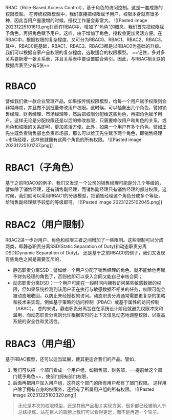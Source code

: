 RBAC（Role-Based Access Control），基于角色的访问控制。这是一套成熟的权限模型。
在传统权限模型中，我们直接把权限赋予用户，权限本身就有很多种，因此当用户量激增的时候，授权工作量会非常大。
![[Pasted image 20231225101613.png]]
而在RBAC中，增加了“角色”的概念，我们首先把权限赋予角色，再把角色赋予用户。这样，由于增加了角色，授权会更加灵活方便。在RBAC中，根据权限的复杂程度，又可分为RBAC0、RBAC1、RBAC2、RBAC3。其中，RBAC0是基础，RBAC1、RBAC2、RBAC3都是以RBAC0为基础的升级。我们可以根据自家产品权限的复杂程度，选取适合的权限模型。
==记住，多对多关系要新增一张关系表，并且关系表中要设置联合索引。因此，与RBAC相关联的数据库表至少有5张==
# RBAC0
譬如我们做一款企业管理产品，如果按传统权限模型，给每一个用户赋予权限则会非常麻烦，并且做不到批量修改用户权限。这时候，可以抽象出几个角色，譬如销售经理、财务经理、市场经理等，然后把权限分配给这些角色，再把角色赋予用户。这样无论是分配权限还是以后的修改权限，只需要修改用户和角色的关系，或角色和权限的关系即可，更加灵活方便。此外，如果一个用户有多个角色，譬如王先生既负责销售部也负责市场部，那么可以给王先生赋予两个角色，即销售经理+市场经理，这样他就拥有这两个角色的所有权限。
![[Pasted image 20231225101737.png]]
# RBAC1（子角色）

基于之前RBAC0的例子，我们又发现一个公司的销售经理可能是分几个等级的，譬如除了销售经理，还有销售副经理，而销售副经理只有销售经理的部分权限。这时候，我们就可以采用RBAC1的分级模型，把销售经理这个角色分成多个等级，给销售副经理赋予较低的等级即可。
![[Pasted image 20231225102045.png]]
# RBAC2（用户限制）

RBAC2进一步对用户、角色和权限三者之间增加了一些限制。这些限制可以分成两类，即静态职责分离SSD(Static Separation of Duty)和动态职责分离DSD(Dynamic Separation of Duty)。
还是基于之前RBAC0的例子，我们又发现有些角色之间是需要互斥的，
- 静态职责分离SSD：譬如给一个用户分配了销售经理的角色，就不能给他再赋予财务经理的角色了，否则他即可以录入合同又能自己审核合同；
- 动态职责分离DSD：一个用户可能在一段时间内拥有访问某些敏感数据的权限，但如果系统检测到该用户正在执行与敏感数据不相关的任务，权限可能会被动态地收回，以防止未经授权的访问。动态职责分离通常需要更复杂的策略和技术来实现，例如基于策略的访问控制（PBAC）或基于属性的访问控制（ABAC）。
总的来说，静态职责分离旨在在系统设计阶段就避免权限冲突和滥用，而动态职责分离则允许根据实时的上下文信息动态地调整权限，以提高系统的安全性和灵活性。
# RBAC3（用户组）
基于RBAC模型，还可以适当延展，使其更适合我们的产品。譬如，
1. 我们可以把一个部门看成一个用户组，如销售部，财务部，==提前给这个部门赋予角色==，使部门拥有部门权限，
2. 后面再把用户加入用户组，这样这个部门的所有用户都有了部门权限。
这样用户除了拥有自身的权限外，还拥有了所属用户组的所有权限。
![[Pasted image 20231225102320.png]]

>无论是本次的权限模型，还是其他产品相关实现方案，很多都已经被前人所总结提炼。站在巨人的肩膀上我们可以看得更远，而不是再造一个轮子。
